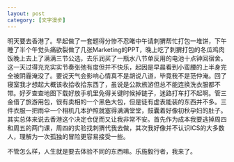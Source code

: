 ```yaml
---
layout: post
category: [文字漫步]
---
```


明天要去香港了。早起做了一套题得分惨不忍睹中午请刺猬帮忙打包一堆饼，下午睡了半个午觉头痛欲裂做了几张Marketing的PPT，晚上吃了刺猬打包的冬瓜鸡肉饭晚上去上了满满三节公选，去乐润买了一瓶水八节单反用的电池十点钟回宿舍。这一天过得充充实实节奏张弛有度但并不快乐，起因是早晨看到小蛮腰的上半身完全被阴霾淹没了。要说天气会影响心情真不是胡说八道，毕竟我不是范仲淹。回了寝室我才想起大概该收拾收拾东西了，虽说是公款旅游但总不能连换洗衣服都不带。好歹查查地图下载好放手机里免得关键时候掉链子，迷路打车打不起啊。管三金借了旅游用包，很有卖相的一个黑色大包，但是徒有虚表能装的东西并不多。三件衣服一把雨伞一个相机几本护照就塞得满满堂堂，鼓囊着好像初秋孕妇的肚子。其实总体来说去香港这个决定仓促而又让我非常不安。首先作为成本我要逃掉周四和周五的两门课，周四的实验找刺猬代我去做，其次我好像并不认识ICS的大多数人，理解为一次孤独的冒险更容易接受一些。

不管怎么样，人生就是要去体验不同的东西嘛。乐施毅行者，我来了。